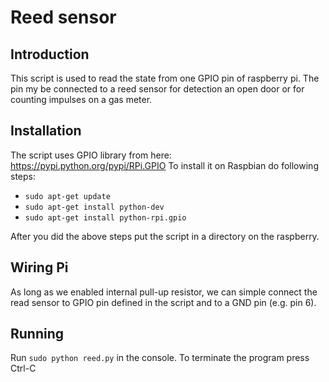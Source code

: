 Reed sensor
==========

## Introduction

This script is used to read the state from one GPIO pin of raspberry pi. The pin my be connected to a reed sensor for detection an open door or for counting impulses on a gas meter.

## Installation

The script uses GPIO library from here: https://pypi.python.org/pypi/RPi.GPIO
To install it on Raspbian do following steps:

 - `sudo apt-get update`
 - `sudo apt-get install python-dev`
 - `sudo apt-get install python-rpi.gpio`

After you did the above steps put the script in a directory on the raspberry.

## Wiring Pi

As long as we enabled internal pull-up resistor, we can simple connect the read sensor to GPIO pin defined in the script and to a GND pin (e.g. pin 6).  

## Running

Run `sudo python reed.py` in the console. To terminate the program press Ctrl-C
